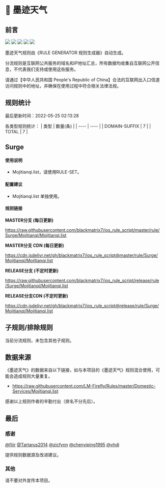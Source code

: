 # 🧸 墨迹天气

## 前言

![](https://shields.io/badge/-移除重复规则-ff69b4) ![](https://shields.io/badge/-DOMAIN与DOMAIN--SUFFIX合并-green) ![](https://shields.io/badge/-DOMAIN--SUFFIX间合并-critical) ![](https://shields.io/badge/-DOMAIN--SUFFIX与DOMAIN--KEYWORD合并-blue) ![](https://shields.io/badge/-IP--CIDR(6)合并-blueviolet) 

墨迹天气规则由《RULE GENERATOR 规则生成器》自动生成。

分流规则是互联网公共服务的域名和IP地址汇总，所有数据均收集自互联网公开信息，不代表我们支持或使用这些服务。

请通过【中华人民共和国 People's Republic of China】合法的互联网出入口信道访问规则中的地址，并确保在使用过程中符合相关法律法规。

## 规则统计

最后更新时间：2022-05-25 02:13:28

各类型规则统计：
| 类型 | 数量(条)  | 
| ---- | ----  |
| DOMAIN-SUFFIX | 7  | 
| TOTAL | 7  | 


## Surge 

#### 使用说明
- Mojitianqi.list，请使用RULE-SET。

#### 配置建议
- Mojitianqi.list 单独使用。

#### 规则链接
**MASTER分支 (每日更新)**

https://raw.githubusercontent.com/blackmatrix7/ios_rule_script/master/rule/Surge/Mojitianqi/Mojitianqi.list

**MASTER分支 CDN (每日更新)**

https://cdn.jsdelivr.net/gh/blackmatrix7/ios_rule_script@master/rule/Surge/Mojitianqi/Mojitianqi.list

**RELEASE分支 (不定时更新)**

https://raw.githubusercontent.com/blackmatrix7/ios_rule_script/release/rule/Surge/Mojitianqi/Mojitianqi.list

**RELEASE分支CDN (不定时更新)**

https://cdn.jsdelivr.net/gh/blackmatrix7/ios_rule_script@release/rule/Surge/Mojitianqi/Mojitianqi.list

## 子规则/排除规则


当前分流规则，未包含其他子规则。

## 数据来源

《墨迹天气》的数据来自以下链接，如与本项目的《墨迹天气》规则混合使用，可能会造成规则大量重复。

- https://raw.githubusercontent.com/LM-Firefly/Rules/master/Domestic-Services/Mojitianqi.list


感谢以上规则作者的辛勤付出（排名不分先后）。

## 最后

### 感谢

[@fiiir](https://github.com/fiiir) [@Tartarus2014](https://github.com/Tartarus2014) [@zjcfynn](https://github.com/zjcfynn) [@chenyiping1995](https://github.com/chenyiping1995) [@vhdj](https://github.com/vhdj)

提供规则数据源及改进建议。

### 其他

请不要对外宣传本项目。